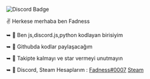 ![Discord Badge](https://media.discordapp.net/attachments/608711485849337856/770315179837095936/a_f82ce6cfca3795b14d61a21ea922814b.gif)



✌️ Herkese merhaba ben Fadness


➥ 🌊 Ben js,discord.js,python kodlayan birisiyim

➥ 🌼 Githubda kodlar paylaşacağım

➥ 🌲 Takipte kalmayı ve star vermeyi unutmayın

➥ 💙 Discord, Steam Hesaplarım : [Fadness#0007](https://discord.com/channels/@me) [Steam](https://steamcommunity.com/profiles/76561198936474768/)
